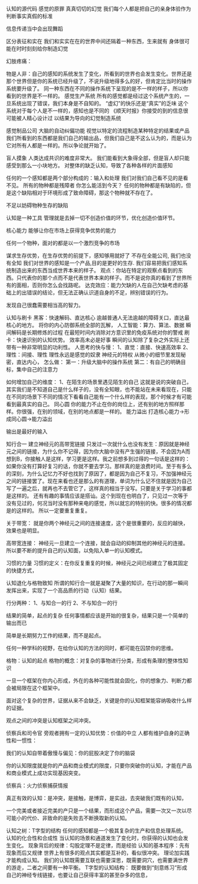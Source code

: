认知的源代码
感觉的原罪
真真切切的幻觉
我们每个人都是把自己的亲身体验作为判断事实真假的标准

信息传递当中会出现舞蹈

区分表征和实在
我们和实实在在的世界中间还隔着一种东西，生来就有
身体很可能在时时刻刻给你制造幻觉

幻肢疼痛：


物是人非：自己的感知的系统发生了变化，所看到的世界也会发生变化。世界还是那个世界但是你的系统已经升级了，不说升级地得多么的好，但肯定比当时的操作系统要升级了。
同一种东西在不同的操作系统下呈现的是不一样的样子，所以你看到的世界是不一样的。
感觉生产系统
所有的感觉都是经过这个系统产生的，一旦系统出现了错误，我们本身是不自知的。
“虚幻”的快乐还是“真实”的乏味
这个系统对于每个人是不一样的，感知也是不同的
《顺天时报》你接受的到的信息很可能被人精心设计过
以结果为导向的幻觉制造系统   



感觉制品公司
大脑的自动纠偏功能
视觉以特定的流程制造某种特定的结果或产品
我们所看到的东西都是我们自己的输出品，但我们自己是不这么认为的，而是认为它对所有人都是一样的。所以争论就开始了。

盲人摸象
人类达成共识的难度非常大。
我们能看到大象得全部，但是盲人却只能感受到那么一小块地方。
对整体的缺乏认知，导致了各种各样的片面感知

任何的一个感知都是两个部分构成的：输入和处理
我们对我们自己看不见的是看不见。
所有的物种都是残障者
你怎么能活到今天？
任何的物种都是有缺陷的，但是这个缺陷相对于环境形成了致命障碍，那这个物种就不存在了。

不足以妨碍物种生存的缺陷

认知是一种工具
管理就是去掉一切不创造价值的环节，优化创造价值环节。

核心能力
能够让你在市场上获得竞争优势的能力

任何一个物种，面对的都是以一个激烈竞争的市场

谋求生存优势，在生存优势的前提下，感知够用就好了
不存在全能公司, 我们也没有全知
我们对世界的感知是一个产品,目的是更好的生存.
我们容易把我们感知系统制造出来的东西当成世界本来的样子。
观点：你站在特定的观察点看到的东西。只代表你的那个点而不是代表世界本来的样子。而不是说你真的看到了世界所有的面相，否则你怎么会找路呢。
达克效应：能力欠缺的人在自己欠缺考虑的基础上的出错误的结论，但无法正确认识道自身的不足，辨别错误的行为。

发现自己很蠢需要相当高的智力。

认知与刷卡
黑客：快速解码、直达核心
逾越普通人无法逾越的障碍关口，直达最核心的地方。
将你的内心防御系统全部的瓦解，
人工智能：算力、算法、数据
瞬间解码是长期修炼的过程
在最短时间内消除对方意识里的免疫系统对你的警戒
刷卡：快速识别的认知优势。
效率高未必是好事
瞬间的认知除了复杂之外实际上还带有一种非常明显的功利性。
人思考的快与慢：
1、直觉：直接、快速高效率
2、理性：间接、理性
理性永远是感觉的奴隶
神经元的特权
从微小的细节里发现秘密，直达内心，
怎么做：
第一：升级大脑中的操作系统
第二：有自己的明确目标，集中自己的注意力


如何增加自己的维度：
1、在陌生的场景里遇见陌生的自己
这就是说的突破自己，其实我们是不知道自己是什么样子的，没有全知眼，也不能站在未来看现在，只能在不同的场景下不同的情况下看看自己能有一个什么样的表现，那个时候才有可能看到最真实的自己。
同心圆
你的能力不止在你的岗位上，还有别的地方照样那样。你很强，在别的领域，在别的地点都是一样的。
能力溢出
打造核心能力→形成同心圆→能力溢出
 

输出是最好的输入

知行合一
建立神经元的高带宽链接
只发过一次就什么也没有发生：原因就是神经元之间的链接，为什么你不记得，因为你大脑中没有产生强的链接，不会因为A而想到B，你接触人是这样，学习更是这样。我之前想多到过得的一句话是这样的：如果你没有打算好复习的话，你就不要去学习。那样真的是浪费时间。至于有多么的深刻，为什么记忆力不好也找到了原因了，都是因为自己不复习，不加强神经元之间的链接罢了。现在来看也还是那么的有道理，单词为什么记不住就是因为自己写了一遍之后，就再也不去管它了，这样真的相当于没写。只要是关于学习的事都是这样的。
还有有趣的事情应该是搭讪。这个到现在也明白了，只见过一次等于没有见过的，何况当时没有那种来电的感觉，所以就忘的特别的快。很多的情况都是的这样的。
所以一定要重复重复。

关于带宽：
就是你两个神经元之间的连接速度，这个是很重要的，反应的越快，效果也是明显。

高带宽连接：
神经元一旦建立一个连接，就会自动的抑制其他的神经元的连接。
所以要不断的提升自己的认知面，以免陷入单一的认知模式。

习惯的力量
习惯的定义：在你反复重复的时候，神经元之间已经建立了极其固定的快捷方式，


认知退化与格物致知
所谓的知行合一就是凝聚了大量的知识，在行动的那一瞬间发挥出来，实现了一个高品质的行动（认知）结果。

行分两种：
1、与知合一的行
2、不与知合一的行


结果的简单，起点的复杂
任何事情都应该是开始的很复杂，结果只是一个简单的输出而已

简单是长期努力工作的结果，而不是起点。

任何一种学科的视野，在给你认知的方法的同时，都可能在囚禁你的思维。

格物：认知的起点
格物的概念：对复杂的事物进行分类，形成有条理的整体性知识


一旦一个框架在你内心形成，外在的各种可能性就会固化，你的想象力、判断力都会被局限在这个框架中。

面对这个复杂的世界，证据从来不会缺乏，关键是你的认知框架能容纳吸收什么样的证据。

观点之间的冲突是认知框架之间冲突。

侦察兵和司令官
旁观者拥有一定的认知优势：价值的中立
人都有维护自身的正确性和一惯性：

我们的认知自带着傲慢与偏见：你的屁股决定了你的脑袋





你的认知限度就是你的产品和商业模式的限度，只要你突破你的认知，才能在产品和商业模式上成功实现基因突变。



侦察兵：火力侦察捕获情报


真正有效的认知：是冲突，是接触，是博弈，是实战，去突破我们既有的认知，

一个完美或者接近完美的产只是一个结果，而形成这个产品，需要一次又一次以尽可能小的代价、非致命的是失败去不断换取新的认知。

认知之树：T字型的结构
任何的感知都是一个极其复杂的生产和信息处理系统。
认知的化合性和合成性
当认知的场景和通道发生了变化时，你获得的认知也会发生变化。
现象背后的规律：勾股定理不是定律，而是经验
认知的基本程序：先有现象而后又规律
世界上有很多的观点其实都是互补的，看似很冲突。
理论加实践才能构成认知。
我们的认知既需要互联也需要深思，既需要洞穴，也需要满世界的游走，二者之间要有一种平衡。
T字型的认知结构：
既要做到“刻意练习”形成自己的神经专线链接，也要让自己获得丰富的甚至杂多的信息，



